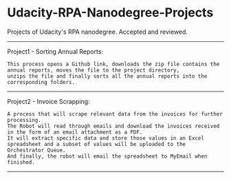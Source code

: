 # Udacity-RPA-Nanodegree-Projects

Projects of Udacity's RPA nanodegree. Accepted and reviewed.

-----------------------------------------------------------------------------------------------------------------------------------------------------

Project1 - Sorting Annual Reports:
	
	This process opens a Github link, downloads the zip file contains the annual reports, moves the file to the project directory, 
	unzips the file and finally sorts all the annual reports into the corresponding folders.
	
-----------------------------------------------------------------------------------------------------------------------------------------------------

Project2 - Invoice Scrapping: 

	A process that will scrape relevant data from the invoices for further processing.
	The Robot will read through emails and download the invoices received in the form of an email attachment as a PDF.
	It will extract specific data and store those values in an Excel spreadsheet and a subset of values will be uploaded to the Orchestrator Queue.
	And finally, the robot will email the spreadsheet to MyEmail when finished.
	
------------------------------------------------------------------------------------------------------------------------------------------------------